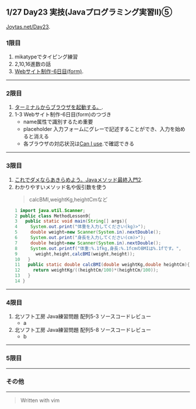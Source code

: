 ## 1/27 Day23 実技(Javaプログラミング実習Ⅱ)⑤
[Joytas.net/Day23](https://joytas.net/%e8%a8%93%e7%b7%b4/day23).
### 1限目
1. mikatypeでタイピング練習
2. 2,10,16進数の話
3. [Webサイト制作-6日目(form)](https://joytas.net/programming/website/website06).
---
### 2限目
1. [ターミナルからブラウザを起動する。](https://joytas.net/mac/open_browser_from_terminal).
1. 1-3 Webサイト制作-6日目(form)のつづき
	- name属性で識別するため重要
	- placeholder 入力フォームにグレーで記述することができ、入力を始めると消える  
	- 各ブラウザの対応状況は[Can I use](https://caniuse.com/#home).で確認できる
---
### 3限目
1. [これでダメならあきらめよう。Javaメソッド最終入門2](https://joytas.net/programming/java_last_method_2).
1. わかりやすいメソッド名や仮引数を使う
	> calcBMI,weightKg,heightCmなど
	~~~java
	1 import java.util.Scanner;
	2 public class MethodLesson9{
	3   public static void main(String[] args){
	4     System.out.print("体重を入力してください(kg)>");
	5     double weight=new Scanner(System.in).nextDouble();
	6     System.out.print("身長を入力してください(cm)>");
	7     double height=new Scanner(System.in).nextDouble();
	8     System.out.printf("体重:%.1fkg,身長:%.1fcmのBMIは%.1fです。",
	9       weight,height,calcBMI(weight,height));
	10   }
	11   public static double calcBMI(double weightKg,double heightCm){
	12     return weightKg/((heightCm/100)*(heightCm/100));
	13   }
	14 }
	~~~
---
### 4限目
1. 北ソフト工房 Java練習問題 配列5-3 ソースコードレビュー
	- a
1. 北ソフト工房 Java練習問題 配列5-8 ソースコードレビュー
	- b
---
### 5限目
---
### その他
---
> Written with vim
